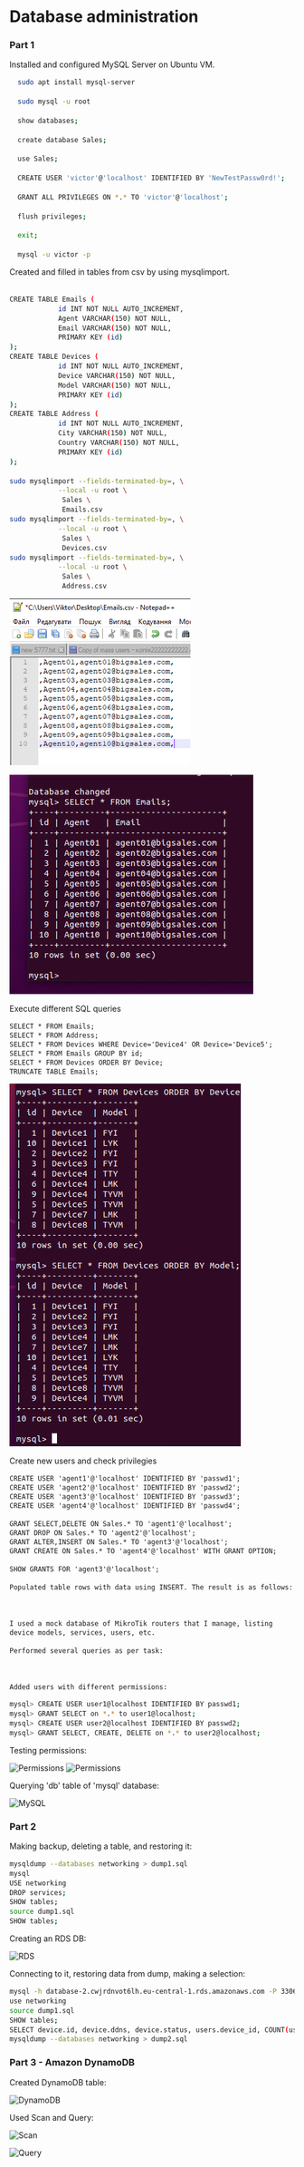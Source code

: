 # Database administration
### Part 1 

Installed and configured MySQL Server on Ubuntu VM. 

```sh
  sudo apt install mysql-server

  sudo mysql -u root 

  show databases;

  create database Sales;
  
  use Sales;
  
  CREATE USER 'victor'@'localhost' IDENTIFIED BY 'NewTestPassw0rd!';
  
  GRANT ALL PRIVILEGES ON *.* TO 'victor'@'localhost';
  
  flush privileges;
  
  exit;
  
  mysql -u victor -p
```

Created and filled in tables from csv by using mysqlimport.

```sh

CREATE TABLE Emails (
            id INT NOT NULL AUTO_INCREMENT,
            Agent VARCHAR(150) NOT NULL,
            Email VARCHAR(150) NOT NULL,           
            PRIMARY KEY (id)
);
CREATE TABLE Devices (
            id INT NOT NULL AUTO_INCREMENT,
            Device VARCHAR(150) NOT NULL,
            Model VARCHAR(150) NOT NULL,           
            PRIMARY KEY (id)
);
CREATE TABLE Address (
            id INT NOT NULL AUTO_INCREMENT,
            City VARCHAR(150) NOT NULL,
            Country VARCHAR(150) NOT NULL,           
            PRIMARY KEY (id)
);

sudo mysqlimport --fields-terminated-by=, \
            --local -u root \
             Sales \
             Emails.csv
sudo mysqlimport --fields-terminated-by=, \
            --local -u root \
             Sales \
             Devices.csv
sudo mysqlimport --fields-terminated-by=, \
            --local -u root \
             Sales \
             Address.csv
```
![Emails](./image/csv.png "Emails")

![Emails](./image/table1.png "Emails")


Execute different SQL queries

```
SELECT * FROM Emails;
SELECT * FROM Address;
SELECT * FROM Devices WHERE Device='Device4' OR Device='Device5';
SELECT * FROM Emails GROUP BY id;
SELECT * FROM Devices ORDER BY Device;
TRUNCATE TABLE Emails;
```
![devices](./image/device.png "devices")


Create new users and check privilegies
```
CREATE USER 'agent1'@'localhost' IDENTIFIED BY 'passwd1';
CREATE USER 'agent2'@'localhost' IDENTIFIED BY 'passwd2';
CREATE USER 'agent3'@'localhost' IDENTIFIED BY 'passwd3';
CREATE USER 'agent4'@'localhost' IDENTIFIED BY 'passwd4';

GRANT SELECT,DELETE ON Sales.* TO 'agent1'@'localhost';
GRANT DROP ON Sales.* TO 'agent2'@'localhost';
GRANT ALTER,INSERT ON Sales.* TO 'agent3'@'localhost';
GRANT CREATE ON Sales.* TO 'agent4'@'localhost' WITH GRANT OPTION;

SHOW GRANTS FOR 'agent3'@'localhost';

Populated table rows with data using INSERT. The result is as follows:



I used a mock database of MikroTik routers that I manage, listing device models, services, users, etc.

Performed several queries as per task:



Added users with different permissions:
```

```sh
mysql> CREATE USER user1@localhost IDENTIFIED BY passwd1;
mysql> GRANT SELECT on *.* to user1@localhost;
mysql> CREATE USER user2@localhost IDENTIFIED BY passwd2;
mysql> GRANT SELECT, CREATE, DELETE on *.* to user2@localhost;
```

Testing permissions:

![Permissions](./images/user1.png "Permissions for user1")
![Permissions](./images/user2.png "Permissions for user2")

Querying 'db' table of 'mysql' database:

![MySQL](./images/query_db.png "DB table query")

### Part 2

Making backup, deleting a table, and restoring it:

```sh
mysqldump --databases networking > dump1.sql
mysql
USE networking
DROP services;
SHOW tables;
source dump1.sql
SHOW tables;
```

Creating an RDS DB:

![RDS](./images/rds.png "RDS DB")

Connecting to it, restoring data from dump, making a selection:

```sh
mysql -h database-2.cwjrdnvot6lh.eu-central-1.rds.amazonaws.com -P 3306 -u dbadmin -p
use networking
source dump1.sql
SHOW tables;
SELECT device.id, device.ddns, device.status, users.device_id, COUNT(users.user) FROM device, users WHERE device.id = users.device_id GROUP BY users.device_id ORDER BY device.id;
mysqldump --databases networking > dump2.sql
```

### Part 3 - Amazon DynamoDB

Created DynamoDB table:

![DynamoDB](./images/dynamodb.png "DynamoDB")

Used Scan and Query:

![Scan](./images/scan.png "DynamoDB Scan")

![Query](./images/dynamoquery.png "DynamoDB Query")
